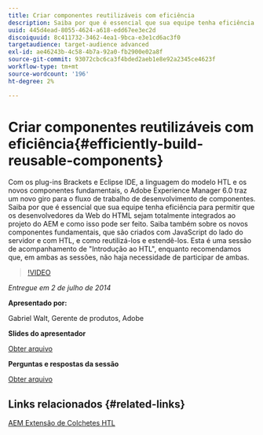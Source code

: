 ```yaml
---
title: Criar componentes reutilizáveis com eficiência
description: Saiba por que é essencial que sua equipe tenha eficiência para permitir que os desenvolvedores da Web do HTML sejam totalmente integrados ao projeto do AEM e como isso pode ser feito. Saiba também sobre os novos componentes fundamentais, que são criados com JavaScript do lado do servidor e com HTL, e como reutilizá-los e estendê-los.
uuid: 445d4ead-8055-4624-a618-edd67ee3ec2d
discoiquuid: 8c411732-3462-4ea1-9bca-e3e1cd6ac3f0
targetaudience: target-audience advanced
exl-id: ae46243b-4c58-4b7a-92a0-fb2900e02a8f
source-git-commit: 93072cbc6ca3f4bded2aeb1e8e92a2345ce4623f
workflow-type: tm+mt
source-wordcount: '196'
ht-degree: 2%

---
```


# Criar componentes reutilizáveis com eficiência{#efficiently-build-reusable-components}

Com os plug-ins Brackets e Eclipse IDE, a linguagem do modelo HTL e os novos componentes fundamentais, o Adobe Experience Manager 6.0 traz um novo giro para o fluxo de trabalho de desenvolvimento de componentes. Saiba por que é essencial que sua equipe tenha eficiência para permitir que os desenvolvedores da Web do HTML sejam totalmente integrados ao projeto do AEM e como isso pode ser feito. Saiba também sobre os novos componentes fundamentais, que são criados com JavaScript do lado do servidor e com HTL, e como reutilizá-los e estendê-los. Esta é uma sessão de acompanhamento de &quot;Introdução ao HTL&quot;, enquanto recomendamos que, em ambas as sessões, não haja necessidade de participar de ambas.

>[!VIDEO](https://video.tv.adobe.com/v/19503/?quality=9)

*Entregue em 2 de julho de 2014*

**Apresentado por:**

Gabriel Walt, Gerente de produtos, Adobe

**Slides do apresentador**

[Obter arquivo](assets/efficiently-build-reusable-components.pdf)

**Perguntas e respostas da sessão**

[Obter arquivo](assets/efficiently-build-reusable-components-q-a.pdf)

## Links relacionados {#related-links}

[AEM Extensão de Colchetes HTL](https://github.com/Adobe-Marketing-Cloud/aem-brackets-extension#AEM6#BeautifulMarkup)

<!--
[Get back to the Overview](https://helpx.adobe.com/experience-manager/kt/eseminars/gems/aem-index.html)
-->
